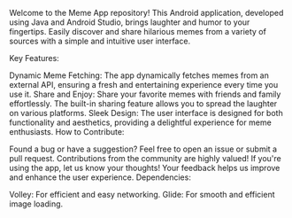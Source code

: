 Welcome to the Meme App repository! This Android application, developed using Java and Android Studio, brings laughter and humor to your fingertips. Easily discover and share hilarious memes from a variety of sources with a simple and intuitive user interface.

Key Features:

Dynamic Meme Fetching: The app dynamically fetches memes from an external API, ensuring a fresh and entertaining experience every time you use it.
Share and Enjoy: Share your favorite memes with friends and family effortlessly. The built-in sharing feature allows you to spread the laughter on various platforms.
Sleek Design: The user interface is designed for both functionality and aesthetics, providing a delightful experience for meme enthusiasts.
How to Contribute:

Found a bug or have a suggestion? Feel free to open an issue or submit a pull request. Contributions from the community are highly valued!
If you're using the app, let us know your thoughts! Your feedback helps us improve and enhance the user experience.
Dependencies:

Volley: For efficient and easy networking.
Glide: For smooth and efficient image loading.
